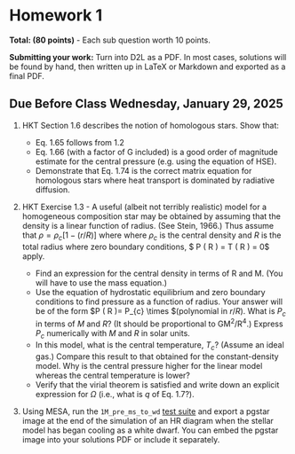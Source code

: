 # Homework 1


**Total: (80 points)** - Each sub question worth 10 points. 

**Submitting your work:** Turn into D2L as a PDF. In most cases, solutions will be found by hand, then written up in LaTeX or Markdown and exported as a final PDF. 

## Due Before Class Wednesday, January 29, 2025


1. HKT Section 1.6 describes the notion of homologous stars. Show that:
    * Eq. 1.65 follows from 1.2
    * Eq. 1.66 (with a factor of G included) is a good order of magnitude estimate for the central pressure (e.g. using the equation of HSE).
    * Demonstrate that Eq. 1.74 is the correct matrix equation for homologous stars where heat transport is dominated by radiative diffusion.

    
2. HKT Exercise 1.3 - A useful (albeit not terribly realistic) model for a homogeneous composition star may be obtained by assuming that the density is a linear function of radius. (See Stein, 1966.) Thus assume that $\rho = \rho_{c} [1-(r/R)]$ where where $\rho_{c}$ is the central density and $R$ is the total radius where zero boundary conditions, $ P ( R ) = T ( R ) = 0$ apply. 


    * Find an expression for the central density in terms of R and M. (You will have to use
the mass equation.)
    * Use the equation of hydrostatic equilibrium and zero boundary conditions to find pressure as a function of radius. Your answer will be of the form $P ( R )= P_{c} \times $(polynomial in $r/R$). What is $P_c$ in terms of $M$ and $R$? (It should be proportional to GM$^2$/R$^4$.) Express $P_c$ numerically with $M$ and $R$ in solar units.
    * In this model, what is the central temperature, $T_c$? (Assume an ideal gas.) Compare this result to that obtained for the constant-density model. Why is the central pressure higher for the linear model whereas the central temperature is lower?
    * Verify that the virial theorem is satisfied and write down an explicit expression for $\Omega$ (i.e., what is $q$ of Eq. 1.7?).

    
3. Using MESA, run the `1M_pre_ms_to_wd` [test suite](https://docs.mesastar.org/en/latest/test_suite.html) and export a pgstar image at the end of the simulation of an HR diagram when the stellar model has began cooling as a white dwarf. You can embed the pgstar image into your solutions PDF or include it separately. 
